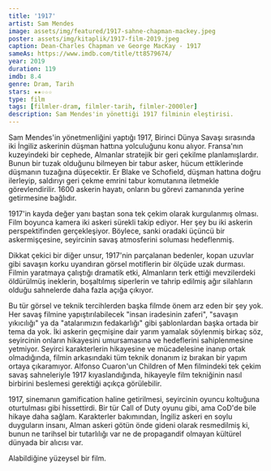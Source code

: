 ```yaml
---
title: '1917'
artist: Sam Mendes
image: assets/img/featured/1917-sahne-chapman-mackey.jpeg
poster: assets/img/kitaplik/1917-film-2019.jpeg
caption: Dean-Charles Chapman ve George MacKay - 1917
sameAs: https://www.imdb.com/title/tt8579674/
year: 2019
duration: 119
imdb: 8.4
genre: Dram, Tarih
stars: ★★☆☆☆
type: film
tags: [filmler-dram, filmler-tarih, filmler-2000ler]
description: Sam Mendes'in yönettiği 1917 filminin eleştirisi.
---
```


Sam Mendes'in yönetmenliğini yaptığı 1917, Birinci Dünya Savaşı sırasında iki İngiliz askerinin düşman hattına yolculuğunu konu alıyor. Fransa'nın kuzeyindeki bir cephede, Almanlar stratejik bir geri çekilme planlamışlardır. Bunun bir tuzak olduğunu bilmeyen bir tabur asker, hücum ettiklerinde düşmanın tuzağına düşecektir. Er Blake ve Schofield, düşman hattına doğru ilerleyip, saldırıyı geri çekme emrini tabur komutanına iletmekle görevlendirilir. 1600 askerin hayatı, onların bu görevi zamanında yerine getirmesine bağlıdır. 

1917'in kayda değer yanı baştan sona tek çekim olarak kurgulanmış olması. Film boyunca kamera iki askeri sürekli takip ediyor. Her şey bu iki askerin perspektifinden gerçekleşiyor. Böylece, sanki oradaki üçüncü bir askermişçesine, seyircinin savaş atmosferini soluması hedeflenmiş. 

Dikkat çekici bir diğer unsur, 1917'nin parçalanan bedenler, kopan uzuvlar gibi savaşın korku uyandıran görsel motiflerin bir ölçüde uzak durması. Filmin yaratmaya çalıştığı dramatik etki, Almanların terk ettiği mevzilerdeki öldürülmüş ineklerin, boşaltılmış siperlerin ve tahrip edilmiş ağır silahların olduğu sahnelerde daha fazla açığa çıkıyor. 

Bu tür görsel ve teknik tercihlerden başka filmde önem arz eden bir şey yok. Her savaş filmine yapıştırılabilecek "insan iradesinin zaferi", "savaşın yıkıcılığı" ya da "atalarımızın fedakarlığı" gibi şablonlardan başka ortada bir tema da yok. İki askerin geçmişine dair yarım yamalak söylenmiş birkaç söz, seyircinin onların hikayesini umursamasına ve hedeflerini sahiplenmesine yetmiyor. Seyirci karakterlerin hikayesine ve mücadelesine inanıp ortak olmadığında, filmin arkasındaki tüm teknik donanım iz bırakan bir yapım ortaya çıkaramıyor. Alfonso Cuaron'un Children of Men filmindeki tek çekim savaş sahneleriyle 1917 kıyaslandığında, hikayeyle film tekniğinin nasıl birbirini beslemesi gerektiği açıkça görülebilir. 

1917, sinemanın gamification haline getirilmesi, seyircinin oyuncu koltuğuna oturtulması gibi hissettirdi. Bir tür Call of Duty oyunu gibi, ama CoD'de bile hikaye daha sağlam. Karakterler bakımından, İngiliz askeri en soylu duyguların insanı, Alman askeri götün önde gideni olarak resmedilmiş ki, bunun ne tarihsel bir tutarlılığı var ne de propagandif olmayan kültürel dünyada bir alıcısı var. 

Alabildiğine yüzeysel bir film. 

